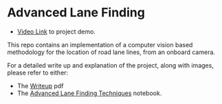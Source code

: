 # Advanced Lane Finding

* [Video Link](https://www.youtube.com/watch?v=cHhb8OZeVXo "Video Link of Lane Finding") to project demo.

This repo contains an implementation of a computer vision based methodology for the location 
of road lane lines, from an onboard camera. 

For a detailed write up and explanation of the project, along with images, please refer to either:
* The [Writeup](https://github.com/JPWILSON/Advanced_Lane_Finding/blob/master/Writeup.pdf "writeup") pdf 
* The [Advanced Lane Finding Techniques](https://github.com/JPWILSON/Advanced_Lane_Finding/blob/master/Advanced%20Lane%20Finding%20Techniques.ipynb "Explanatory Jupyter Notebook") notebook.

